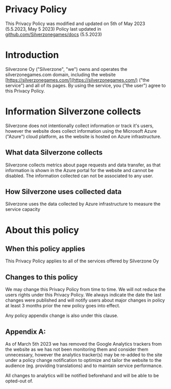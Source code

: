 # Privacy Policy
This Privacy Policy was modified and updated on 5th of May 2023
(5.5.2023, May 5 2023)
Policy last updated in [github.com/Silverzonegames/docs](https://github.com/Silverzonegames/docs) (5.5.2023)

# Introduction
Silverzone Oy ("Silverzone", "we") owns and operates the silverzonegames.com domain,
including the website [https://silverzonegames.com/](https://silverzonegames.com/) ("the service") and all of its pages.
By using the service, you ("the user") agree to this Privacy Policy.


# Information Silverzone collects
Silverzone does not intentionally collect information or track it's users, however the website does collect information using the Microsoft Azure ("Azure") cloud platform, as the website is hosted on Azure infrastructure.


## What data Silverzone collects
Silverzone collects metrics about page requests and data transfer, as that information is shown in the Azure portal for the website and cannot be disabled. The information collected can not be associated to any user.


## How Silverzone uses collected data
Silverzone uses the data collected by Azure infrastructure to measure the service capacity

# About this policy

## When this policy applies
This Privacy Policy applies to all of the services offered by Silverzone Oy

## Changes to this policy
We may change this Privacy Policy from time to time. We will not reduce the users rights under
this Privacy Policy. We always indicate the date the last changes were published and will
notify users about major changes in policy at least 3 months prior the new policy goes into
effect.

Any policy appendix change is also under this clause.

## Appendix A:
As of March 5th 2023 we has removed the Google Analytics trackers from the website as we has not been monitoring them and consider them unnecessary, however the analytics tracker(s) may be re-added to the site under a policy change notification to optimize and tailor the website to the audience (eg. providing translations) and to maintain service performance.

All changes to analytics will be notified beforehand and will be able to be opted-out of.
